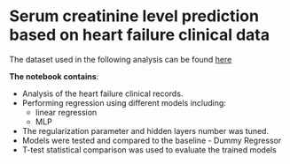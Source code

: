 # Serum creatinine level prediction based on heart failure clinical data

The dataset used in the following analysis can be found [here](https://archive.ics.uci.edu/ml/datasets/heart+disease)

**The notebook contains**:
* Analysis of the heart failure clinical records.
* Performing regression using different models including:
  * linear regression
  * MLP
* The regularization parameter and hidden layers number was tuned.
* Models were tested and compared to the baseline - Dummy Regressor
* T-test statistical comparison was used to evaluate the trained models    
